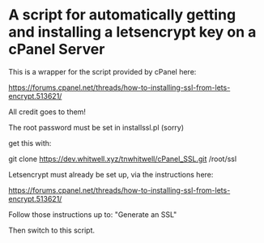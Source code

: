 # A script for automatically getting and installing a letsencrypt key on a cPanel Server

This is a wrapper for the script provided by cPanel here:

https://forums.cpanel.net/threads/how-to-installing-ssl-from-lets-encrypt.513621/

All credit goes to them!

The root password must be set in installssl.pl (sorry)

get this with:

git clone https://dev.whitwell.xyz/tnwhitwell/cPanel_SSL.git /root/ssl


Letsencrypt must already be set up, via the instructions here:

https://forums.cpanel.net/threads/how-to-installing-ssl-from-lets-encrypt.513621/

Follow those instructions up to: "Generate an SSL"

Then switch to this script.

